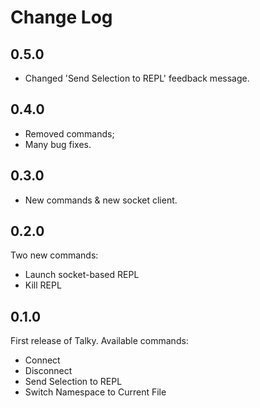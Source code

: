 # Change Log

## 0.5.0
* Changed 'Send Selection to REPL' feedback message.

## 0.4.0
* Removed commands;
* Many bug fixes.

## 0.3.0
* New commands & new socket client.

## 0.2.0
Two new commands:
* Launch socket-based REPL
* Kill REPL

## 0.1.0
First release of Talky. Available commands:
* Connect
* Disconnect
* Send Selection to REPL
* Switch Namespace to Current File
